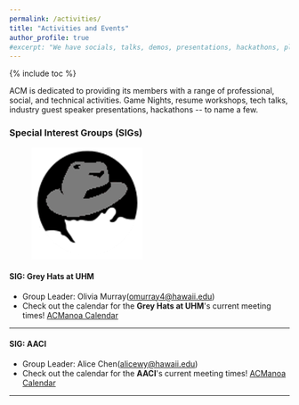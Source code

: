 ```yaml
---
permalink: /activities/
title: "Activities and Events"
author_profile: true
#excerpt: "We have socials, talks, demos, presentations, hackathons, playgrounds, and more! Check out some of the stuff we're up to!"
---
```


{% include toc %}

ACM is dedicated to providing its members with a range of professional, social, and technical activities. Game Nights, resume workshops, tech talks, industry guest speaker presentations, hackathons -- to name a few.


<!-- * Movie nights
* Game nights
* Beach outings
* Hikes
* Tech talks
* Industry guest speakers -->


### Special Interest Groups (SIGs)

<figure class="third">
  <img src="/images/greyhats.png" title="Grey Hats at UHM" alt="Grey Hats at UHM">
</figure>

#### **SIG:** Grey Hats at UHM

  * Group Leader: Olivia Murray(<a href="mailto:omurray4@hawaii.edu"><i class="fa fa-fw fa-envelope-square"></i>omurray4@hawaii.edu</a>)
  * Check out the calendar for the **Grey Hats at UHM**'s current meeting times! <a href="{{ domain }}/calendar"><i class="fa fa-fw fa-calendar"></i>ACManoa Calendar</a>

<hr>

#### **SIG:** AACI

  * Group Leader: Alice Chen(<a href="mailto:alicewy@hawaii.edu"><i class="fa fa-fw fa-envelope-square"></i>alicewy@hawaii.edu</a>)
  * Check out the calendar for the **AACI**'s current meeting times! <a href="{{ domain }}/calendar"><i class="fa fa-fw fa-calendar"></i>ACManoa Calendar</a>

<hr>

<!-- <figure class="third">
  <img src="/images/arduino.png" title="Arduino logo" alt="Arduino logo">
</figure>

#### **SIGBED:** Arduino

  * Special Interest Group for Embedded Systems
  * Faculty Advisor: Peter-Michael Seidel
  * Student Chair: Hendricks Hicks(<a href="mailto:hicksh@hawaii.edu"><i class="fa fa-fw fa-envelope-square"></i>hicksh@hawaii.edu</a>)
  * Check out the calendar for **SIGBED**'s current meeting times! <a href="{{ domain }}/calendar"><i class="fa fa-fw fa-calendar"></i>ACManoa Calendar</a>

<hr>


<figure class="third">
  <img src="/images/oculus.png" title="Oculus logo" alt="Oculus logo">
</figure>

#### **SIGGRAPH:** Oculus

  * Special Interest Group for Computer Graphics
  * Faculty Advisor: Jason Leigh
  * Student Chair: Anna Sikkink(<a href="mailto:asikkink@hawaii.edu"><i class="fa fa-fw fa-envelope-square"></i>asikkink@hawaii.edu</a>)
  * Check out the calendar for **SIGGRAPH**'s current meeting times! <a href="{{ domain }}/calendar"><i class="fa fa-fw fa-calendar"></i>ACManoa Calendar</a> -->
